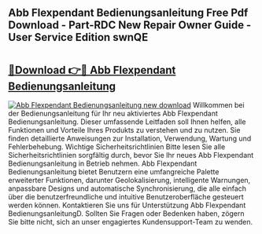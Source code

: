 ## Abb Flexpendant Bedienungsanleitung Free Pdf Download - Part-RDC New Repair Owner Guide - User Service Edition swnQE

# <h2><a href="http://df5r4sh.blite.top/?on=Abb+Flexpendant+Bedienungsanleitung">🔗Download 👉🔴 Abb Flexpendant Bedienungsanleitung</a></h2>

[![Abb Flexpendant Bedienungsanleitung new download](https://i.imgur.com/lujVjoI.png)](http://df5r4sh.blite.top/?on=Abb+Flexpendant+Bedienungsanleitung)
Willkommen bei der Bedienungsanleitung für Ihr neu aktiviertes Abb Flexpendant Bedienungsanleitung. Dieser umfassende Leitfaden soll Ihnen helfen, alle Funktionen und Vorteile Ihres Produkts zu verstehen und zu nutzen. Sie finden detaillierte Anweisungen zur Installation, Verwendung, Wartung und Fehlerbehebung. Wichtige Sicherheitsrichtlinien Bitte lesen Sie alle Sicherheitsrichtlinien sorgfältig durch, bevor Sie Ihr neues Abb Flexpendant Bedienungsanleitung in Betrieb nehmen. Abb Flexpendant Bedienungsanleitung bietet Benutzern eine umfangreiche Palette erweiterter Funktionen, darunter Geolokalisierung, intelligente Warnungen, anpassbare Designs und automatische Synchronisierung, die alle einfach über die benutzerfreundliche und intuitive Benutzeroberfläche gesteuert werden können. Kontaktieren Sie uns für Unterstützung Abb Flexpendant BedienungsanleitungD. Sollten Sie Fragen oder Bedenken haben, zögern Sie bitte nicht, sich an unser engagiertes Kundensupport-Team zu wenden.
